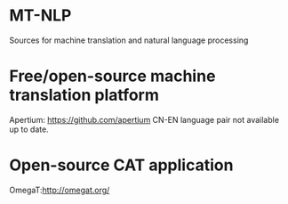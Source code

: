 # MT-NLP
Sources for machine translation and natural language processing
# Free/open-source machine translation platform
Apertium: https://github.com/apertium
CN-EN language pair not available up to date.
# Open-source CAT application
OmegaT:http://omegat.org/
